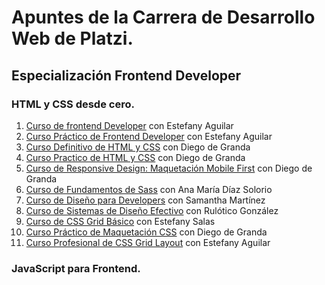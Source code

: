 # Apuntes de la Carrera de Desarrollo Web de Platzi.

## Especialización Frontend Developer

### HTML y CSS desde cero.
1. [Curso de frontend Developer](./01-Curso-de-Frontend-Developer) con Estefany Aguilar
2. [Curso Práctico de Frontend Developer](./02-Curso-Practico-de-Frontend-Developer) con Estefany Aguilar
3. [Curso Definitivo de HTML y CSS](./03-Curso-Definitivo-de-HTML-y-CSS) con Diego de Granda
4. [Curso Practico de HTML y CSS](./04-Curso-Practico-de-HTML-y-CSS) con Diego de Granda
5. [Curso de Responsive Design: Maquetación Mobile First](./05-Curso-Responsive-Design-Mobile-First) con Diego de Granda
6. [Curso de Fundamentos de Sass](./06-Curso-Fundamentos-de-SASS) con Ana María Díaz Solorio
7. [Curso de Diseño para Developers](./07-Curso-de-Diseño-para-Developers) con Samantha Martínez
8. [Curso de Sistemas de Diseño Efectivo](./08-Curso-de-Sistemas-Diseño-Efectivo) con Rulótico González
9. [Curso de CSS Grid Básico](./09-Curso-de-CSS-Grid-basico) con Estefany Salas
10. [Curso Práctico de Maquetación CSS](./10-Curso-Practico-de-Maquetacion-CSS) con Diego de Granda
11. [Curso Profesional de CSS Grid Layout](./11-Curso-Profesional-de-CSS-Grid-Layout) con Estefany Aguilar

### JavaScript para Frontend.
 

